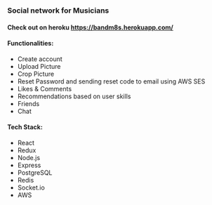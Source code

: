 ### Social network for Musicians

#### Check out on heroku https://bandm8s.herokuapp.com/

#### Functionalities:

* Create account
* Upload Picture
* Crop Picture
* Reset Password and sending reset code to email using AWS SES
* Likes & Comments
* Recommendations based on user skills
* Friends
* Chat

#### Tech Stack:

* React
* Redux
* Node.js
* Express
* PostgreSQL
* Redis
* Socket.io
* AWS
